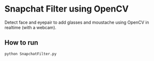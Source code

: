 # Snapchat Filter using OpenCV

Detect face and eyepair to add glasses and moustache using OpenCV in realtime (with a webcam).

## How to run

```
python SnapchatFilter.py
```